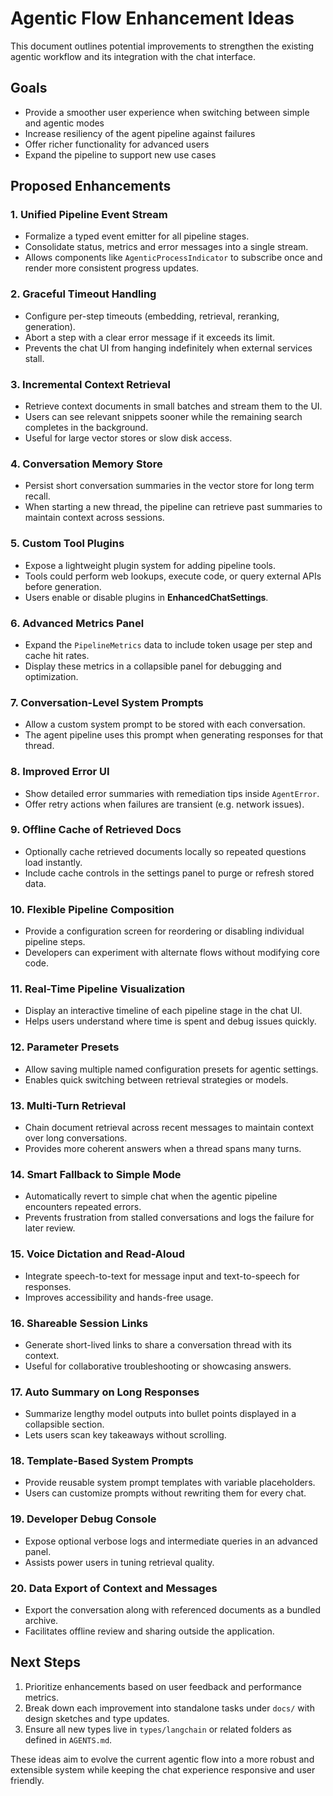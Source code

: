 # Agentic Flow Enhancement Ideas

This document outlines potential improvements to strengthen the existing agentic workflow and its integration with the chat interface.

## Goals
- Provide a smoother user experience when switching between simple and agentic modes
- Increase resiliency of the agent pipeline against failures
- Offer richer functionality for advanced users
- Expand the pipeline to support new use cases

## Proposed Enhancements

### 1. Unified Pipeline Event Stream
- Formalize a typed event emitter for all pipeline stages.
- Consolidate status, metrics and error messages into a single stream.
- Allows components like `AgenticProcessIndicator` to subscribe once and render more consistent progress updates.

### 2. Graceful Timeout Handling
- Configure per-step timeouts (embedding, retrieval, reranking, generation).
- Abort a step with a clear error message if it exceeds its limit.
- Prevents the chat UI from hanging indefinitely when external services stall.

### 3. Incremental Context Retrieval
- Retrieve context documents in small batches and stream them to the UI.
- Users can see relevant snippets sooner while the remaining search completes in the background.
- Useful for large vector stores or slow disk access.

### 4. Conversation Memory Store
- Persist short conversation summaries in the vector store for long term recall.
- When starting a new thread, the pipeline can retrieve past summaries to maintain context across sessions.

### 5. Custom Tool Plugins
- Expose a lightweight plugin system for adding pipeline tools.
- Tools could perform web lookups, execute code, or query external APIs before generation.
- Users enable or disable plugins in **EnhancedChatSettings**.

### 6. Advanced Metrics Panel
- Expand the `PipelineMetrics` data to include token usage per step and cache hit rates.
- Display these metrics in a collapsible panel for debugging and optimization.

### 7. Conversation-Level System Prompts
- Allow a custom system prompt to be stored with each conversation.
- The agent pipeline uses this prompt when generating responses for that thread.

### 8. Improved Error UI
- Show detailed error summaries with remediation tips inside `AgentError`.
- Offer retry actions when failures are transient (e.g. network issues).

### 9. Offline Cache of Retrieved Docs
- Optionally cache retrieved documents locally so repeated questions load instantly.
- Include cache controls in the settings panel to purge or refresh stored data.

### 10. Flexible Pipeline Composition
- Provide a configuration screen for reordering or disabling individual pipeline steps.
- Developers can experiment with alternate flows without modifying core code.

### 11. Real-Time Pipeline Visualization
- Display an interactive timeline of each pipeline stage in the chat UI.
- Helps users understand where time is spent and debug issues quickly.

### 12. Parameter Presets
- Allow saving multiple named configuration presets for agentic settings.
- Enables quick switching between retrieval strategies or models.

### 13. Multi-Turn Retrieval
- Chain document retrieval across recent messages to maintain context over long conversations.
- Provides more coherent answers when a thread spans many turns.

### 14. Smart Fallback to Simple Mode
- Automatically revert to simple chat when the agentic pipeline encounters repeated errors.
- Prevents frustration from stalled conversations and logs the failure for later review.

### 15. Voice Dictation and Read-Aloud
- Integrate speech-to-text for message input and text-to-speech for responses.
- Improves accessibility and hands-free usage.

### 16. Shareable Session Links
- Generate short-lived links to share a conversation thread with its context.
- Useful for collaborative troubleshooting or showcasing answers.

### 17. Auto Summary on Long Responses
- Summarize lengthy model outputs into bullet points displayed in a collapsible section.
- Lets users scan key takeaways without scrolling.

### 18. Template-Based System Prompts
- Provide reusable system prompt templates with variable placeholders.
- Users can customize prompts without rewriting them for every chat.

### 19. Developer Debug Console
- Expose optional verbose logs and intermediate queries in an advanced panel.
- Assists power users in tuning retrieval quality.

### 20. Data Export of Context and Messages
- Export the conversation along with referenced documents as a bundled archive.
- Facilitates offline review and sharing outside the application.

## Next Steps
1. Prioritize enhancements based on user feedback and performance metrics.
2. Break down each improvement into standalone tasks under `docs/` with design sketches and type updates.
3. Ensure all new types live in `types/langchain` or related folders as defined in `AGENTS.md`.

These ideas aim to evolve the current agentic flow into a more robust and extensible system while keeping the chat experience responsive and user friendly.
